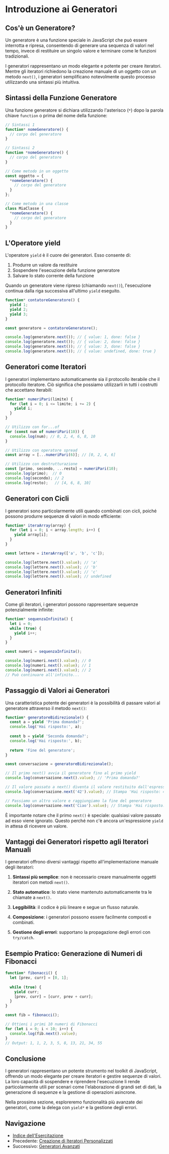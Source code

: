 # Introduzione ai Generatori

## Cos'è un Generatore?

Un generatore è una funzione speciale in JavaScript che può essere interrotta e ripresa, consentendo di generare una sequenza di valori nel tempo, invece di restituire un singolo valore e terminare come le funzioni tradizionali.

I generatori rappresentano un modo elegante e potente per creare iteratori. Mentre gli iteratori richiedono la creazione manuale di un oggetto con un metodo `next()`, i generatori semplificano notevolmente questo processo utilizzando una sintassi più intuitiva.

## Sintassi della Funzione Generatore

Una funzione generatore si dichiara utilizzando l'asterisco (`*`) dopo la parola chiave `function` o prima del nome della funzione:

```javascript
// Sintassi 1
function* nomeGeneratore() {
  // corpo del generatore
}

// Sintassi 2
function *nomeGeneratore() {
  // corpo del generatore
}

// Come metodo in un oggetto
const oggetto = {
  *nomeGeneratore() {
    // corpo del generatore
  }
};

// Come metodo in una classe
class MiaClasse {
  *nomeGeneratore() {
    // corpo del generatore
  }
}
```

## L'Operatore yield

L'operatore `yield` è il cuore dei generatori. Esso consente di:

1. Produrre un valore da restituire
2. Sospendere l'esecuzione della funzione generatore
3. Salvare lo stato corrente della funzione

Quando un generatore viene ripreso (chiamando `next()`), l'esecuzione continua dalla riga successiva all'ultimo `yield` eseguito.

```javascript
function* contatoreGeneratore() {
  yield 1;
  yield 2;
  yield 3;
}

const generatore = contatoreGeneratore();

console.log(generatore.next()); // { value: 1, done: false }
console.log(generatore.next()); // { value: 2, done: false }
console.log(generatore.next()); // { value: 3, done: false }
console.log(generatore.next()); // { value: undefined, done: true }
```

## Generatori come Iteratori

I generatori implementano automaticamente sia il protocollo iterabile che il protocollo iteratore. Ciò significa che possiamo utilizzarli in tutti i costrutti che accettano iterabili:

```javascript
function* numeriPari(limite) {
  for (let i = 0; i <= limite; i += 2) {
    yield i;
  }
}

// Utilizzo con for...of
for (const num of numeriPari(10)) {
  console.log(num); // 0, 2, 4, 6, 8, 10
}

// Utilizzo con operatore spread
const array = [...numeriPari(6)]; // [0, 2, 4, 6]

// Utilizzo con destrutturazione
const [primo, secondo, ...resto] = numeriPari(10);
console.log(primo);  // 0
console.log(secondo); // 2
console.log(resto);   // [4, 6, 8, 10]
```

## Generatori con Cicli

I generatori sono particolarmente utili quando combinati con cicli, poiché possono produrre sequenze di valori in modo efficiente:

```javascript
function* iteraArray(array) {
  for (let i = 0; i < array.length; i++) {
    yield array[i];
  }
}

const lettere = iteraArray(['a', 'b', 'c']);

console.log(lettere.next().value); // 'a'
console.log(lettere.next().value); // 'b'
console.log(lettere.next().value); // 'c'
console.log(lettere.next().value); // undefined
```

## Generatori Infiniti

Come gli iteratori, i generatori possono rappresentare sequenze potenzialmente infinite:

```javascript
function* sequenzaInfinita() {
  let i = 0;
  while (true) {
    yield i++;
  }
}

const numeri = sequenzaInfinita();

console.log(numeri.next().value); // 0
console.log(numeri.next().value); // 1
console.log(numeri.next().value); // 2
// Può continuare all'infinito...
```

## Passaggio di Valori ai Generatori

Una caratteristica potente dei generatori è la possibilità di passare valori al generatore attraverso il metodo `next()`:

```javascript
function* generatoreBidirezionale() {
  const a = yield 'Prima domanda?';
  console.log('Hai risposto:', a);
  
  const b = yield 'Seconda domanda?';
  console.log('Hai risposto:', b);
  
  return 'Fine del generatore';
}

const conversazione = generatoreBidirezionale();

// Il primo next() avvia il generatore fino al primo yield
console.log(conversazione.next().value); // 'Prima domanda?'

// Il valore passato a next() diventa il valore restituito dall'espressione yield
console.log(conversazione.next('42').value); // Stampa 'Hai risposto: 42' e restituisce 'Seconda domanda?'

// Passiamo un altro valore e raggiungiamo la fine del generatore
console.log(conversazione.next('Ciao').value); // Stampa 'Hai risposto: Ciao' e restituisce 'Fine del generatore'
```

È importante notare che il primo `next()` è speciale: qualsiasi valore passato ad esso viene ignorato. Questo perché non c'è ancora un'espressione `yield` in attesa di ricevere un valore.

## Vantaggi dei Generatori rispetto agli Iteratori Manuali

I generatori offrono diversi vantaggi rispetto all'implementazione manuale degli iteratori:

1. **Sintassi più semplice**: non è necessario creare manualmente oggetti iteratori con metodi `next()`.

2. **Stato automatico**: lo stato viene mantenuto automaticamente tra le chiamate a `next()`.

3. **Leggibilità**: il codice è più lineare e segue un flusso naturale.

4. **Composizione**: i generatori possono essere facilmente composti e combinati.

5. **Gestione degli errori**: supportano la propagazione degli errori con `try/catch`.

## Esempio Pratico: Generazione di Numeri di Fibonacci

```javascript
function* fibonacci() {
  let [prev, curr] = [0, 1];
  
  while (true) {
    yield curr;
    [prev, curr] = [curr, prev + curr];
  }
}

const fib = fibonacci();

// Ottieni i primi 10 numeri di Fibonacci
for (let i = 0; i < 10; i++) {
  console.log(fib.next().value);
}
// Output: 1, 1, 2, 3, 5, 8, 13, 21, 34, 55
```

## Conclusione

I generatori rappresentano un potente strumento nel toolkit di JavaScript, offrendo un modo elegante per creare iteratori e gestire sequenze di valori. La loro capacità di sospendere e riprendere l'esecuzione li rende particolarmente utili per scenari come l'elaborazione di grandi set di dati, la generazione di sequenze e la gestione di operazioni asincrone.

Nella prossima sezione, esploreremo funzionalità più avanzate dei generatori, come la delega con `yield*` e la gestione degli errori.

## Navigazione

- [Indice dell'Esercitazione](../README.md)
- Precedente: [Creazione di Iteratori Personalizzati](./02_Iteratori_Personalizzati.md)
- Successivo: [Generatori Avanzati](./04_Generatori_Avanzati.md)